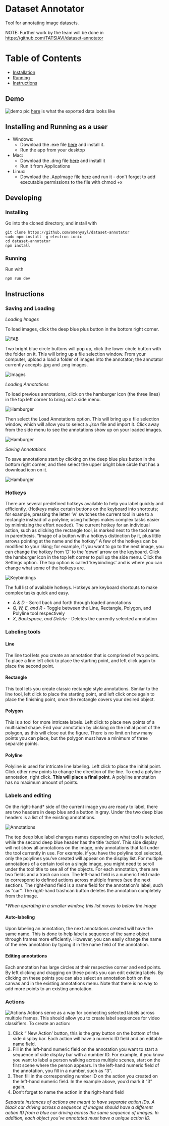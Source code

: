# Dataset Annotator
Tool for annotating image datasets.

NOTE: Further work by the team will be done in https://github.com/TATSIAVI/dataset-annotator 

Table of Contents
=================

 * [Installation](#installing-and-running-as-a-user)
 * [Running](#running)
 * [Instructions](#instructions)

## Demo
![demo pic](https://s3.amazonaws.com/olegpublicbucket/annotator-test.PNG)
[here](https://s3.amazonaws.com/olegpublicbucket/annotator-test.json) is what the exported data looks like

## Installing and Running as a user
* Windows: 
  * Download the .exe file [here](https://github.com/omenyayl/dataset-annotator/releases/download/v0.8.0/dataset-annotator-setup-0.8.0.exe) and install it.
  * Run the app from your desktop
* Mac:
  * Download the .dmg file [here](https://github.com/omenyayl/dataset-annotator/releases/download/v0.8.0/dataset-annotator-0.8.0.dmg) and install it
  * Run it from Applications
* Linux:
  * Download the .AppImage file [here](https://github.com/omenyayl/dataset-annotator/releases/download/v0.8.0/dataset-annotator-0.8.0-x86_64.AppImage) and run it - don't forget to add executable permissions to the file with chmod +x 

## Developing
### Installing
Go into the cloned directory, and install with
```
git clone https://github.com/omenyayl/dataset-annotator
sudo npm install -g electron ionic
cd dataset-annotator
npm install
```

### Running
Run with
```
npm run dev
```

## Instructions
### Saving and Loading
*Loading Images*

To load images, click the deep blue plus button in the bottom right corner.

![FAB](https://s3.amazonaws.com/olegpublicbucket/FAB.png)

Two bright blue circle buttons will pop up, click the lower circle button with the folder on it. This will bring up a file selection window. From your computer, upload a load a folder of images into the annotator; the annotator currently accepts .jpg and .png images.

![Images](https://s3.amazonaws.com/olegpublicbucket/load_images.png)

*Loading Annotations*

To load previous annotations, click on the hamburger icon (the three lines) in the top left corner to bring out a side menu.

![Hamburger](https://s3.amazonaws.com/olegpublicbucket/Hamburger.png)

Then select the Load Annotations option. This will bring up a file selection window, which will allow you to select a *.json* file and import it. Click away from the side menu to see the annotations show up on your loaded images.

![Hamburger](https://s3.amazonaws.com/olegpublicbucket/load_annotations.png)

*Saving Annotations*

To save annotations start by clicking on the deep blue plus button in the bottom right corner, and then select the upper bright blue circle that has a download icon on it.

![Hamburger](https://s3.amazonaws.com/olegpublicbucket/save_annotations.png)

### Hotkeys
There are several predefined hotkeys available to help you label quickly and efficiently. (Hotkeys make certain buttons on the keyboard into shortcuts; for example, pressing the letter ‘w’ switches the current tool in use to a rectangle instead of a polyline; using hotkeys makes complex tasks easier by minimizing the effort needed). The current hotkey for an individual action, such as clicking the rectangle tool, is marked next to the tool name in parenthesis.
“Image of a button with a hotkeys distinction by it, plus little arrows pointing at the name and the hotkey”
A few of the hotkeys can be modified to your liking; for example, if you want to go to the next image, you can change the hotkey from ‘D’ to the ‘down’ arrow on the keyboard. Click the hamburger icon in the top left corner to pull up the side menu. Click the Settings option. The top option is called ‘keybindings’ and is where you can change what some of the hotkeys are.

![Keybindings](https://s3.amazonaws.com/olegpublicbucket/keybindings.png)


The full list of available hotkeys. Hotkeys are keyboard shortcuts to make complex tasks quick and easy.
 * *A & D* - Scroll back and forth through loaded annotations
 * *Q, W, E, and R* - Toggle between the Line, Rectangle, Polygon, and Polyline tool respectively
 * *X, Backspace, and Delete* - Deletes the currently selected annotation


### Labeling tools
#### Line
The line tool lets you create an annotation that is comprised of two points. To place a line left click to place the starting point, and left click again to place the second point.
#### Rectangle
This tool lets you create classic rectangle style annotations. Similar to the line tool, left click to place the starting point, and left click once again to place the finishing point, once the rectangle covers your desired object.
#### Polygon
This is a tool for more intricate labels. Left click to place new points of a multisided shape. End your annotation by clicking on the initial point of the polygon, as this will close out the figure. There is no limit on how many points you can place, but the polygon must have a minimum of three separate points.
#### Polyline
Polyline is used for intricate line labeling. Left click to place the initial point. Click other new points to change the direction of the line. To end a polyline annotation, right click. **This will place a final point**. A polyline annotation has no maximum amount of points.

### Labels and editing
On the right-hand\* side of the current image you are ready to label, there are two headers in deep blue and a button in gray. Under the two deep blue headers is a list of the existing annotations.

![Annotations](https://s3.amazonaws.com/olegpublicbucket/Annotations.png)

The top deep blue label changes names depending on what tool is selected, while the second deep blue header has the title ‘action’. This side display will not show all annotations on the image, only annotations that fall under the tool currently in use. For example, if you have the polyline tool selected, only the polylines you’ve created will appear on the display list. For multiple annotations of a certain tool on a single image, you might need to scroll under the tool title to see all of the objects. 
For each annotation, there are two fields and a trash can icon. The left-hand field is a numeric field made to correspond to defined actions across multiple frames (see the next section). The right-hand field is a name field for the annotation's label, such as “car”. The right-hand trashcan button deletes the annotation completely from the image.

\**When operating in a smaller window, this list moves to below the image*

#### Auto-labeling
Upon labeling an annotation, the next annotations created will have the same name. This is done to help label a sequence of the same object through frames more efficiently. However, you can easily change the name of the new annotation by typing it in the name field of the annotation.

#### Editing annotations
Each annotation has large circles at their respective corner and end points. By left clicking and dragging on these points you can edit existing labels. By clicking on these points you can also select an annotation both on the canvas and in the existing annotations menu. Note that there is no way to add more points to an existing annotation.

### Actions
![Actions](https://s3.amazonaws.com/olegpublicbucket/Actions.png)
Actions serve as a way for connecting selected labels across multiple frames. This should allow you to create label sequences for video classifiers. 
To create an action:
 1. Click “'New Action' button, this is the gray button on the bottom of the side display bar. Each action will have a numeric ID field and an editable name field.  
 2. Fill in the left-hand numeric field on the annotation you want to start a sequence of side display bar with a number ID. For example, if you know you want to label a person walking across multiple scenes, start on the first scene where the person appears. In the left-hand numeric field of the annotation, you fill in a number, such as “3”.
 3. Then fill in the corresponding number ID on the action you created on the left-hand numeric field. In the example above, you’d mark it “3” again.
 4. Don’t forget to name the action in the right-hand field

*Separate instances of actions are meant to have separate action IDs. A black car driving across a sequence of images should have a different action ID from a blue car driving across the same sequence of images. In addition, each object you’ve annotated must have a unique action ID.*
